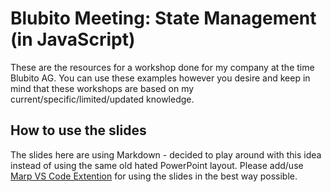 # Blubito Meeting: State Management (in JavaScript)

These are the resources for a workshop done for my company at the time Blubito AG. You can use these examples however you desire and keep in mind that these workshops are based on my current/specific/limited/updated knowledge.

## How to use the slides
The slides here are using Markdown - decided to play around with this idea instead of using the same old hated PowerPoint layout. Please add/use [Marp VS Code Extention](https://marketplace.visualstudio.com/items?itemName=marp-team.marp-vscode) for using the slides in the best way possible.